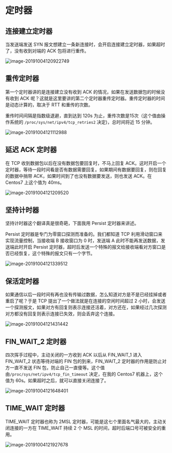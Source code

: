 # 定时器



## 连接建立定时器

当发送端发送 SYN 报文想建立一条新连接时，会开启连接建立定时器，如果超时了，没有收到对端的 ACK 包将进行重传。

![image-20191004120922749](https://tva1.sinaimg.cn/large/006y8mN6gy1g7m1i4ktk3j30u00vik1b.jpg)





## 重传定时器

第一个定时器讲的是连接建立没有收到 ACK 的情况，如果在发送数据包的时候没有收到 ACK 呢？这就是这里要讲的第二个定时器重传定时器。重传定时器的时间是动态计算的，取决于 RTT 和重传的次数。

重传时间间隔是指数级退避，直到达到 120s 为止，重传次数是15次（这个值由操作系统的 `/proc/sys/net/ipv4/tcp_retries2` 决定)，总时间将近 15 分钟。

![image-20191004121112988](https://tva1.sinaimg.cn/large/006y8mN6gy1g7m1k1tyjyj31980u0ka0.jpg)





## 延迟 ACK 定时器

在 TCP 收到数据包以后在没有数据包要回复时，不马上回复 ACK。这时开启一个定时器，等待一段时间看是否有数据需要回复。如果期间有数据要回复，则在回复的数据中捎带 ACK，如果时间到了也没有数据要发送，则也发送 ACK。在 Centos7 上这个值为 40ms。

![image-20191004121209520](https://tva1.sinaimg.cn/large/006y8mN6gy1g7m1l0sw71j31wi0pek07.jpg)





## 坚持计时器

坚持计时器这个翻译真是很奇葩，下面我用 Persist 定时器来讲述。

Persist 定时器是专门为零窗口探测而准备的。我们都知道 TCP 利用滑动窗口来实现流量控制，当接收端 B 接收窗口为 0 时，发送端 A 此时不能再发送数据，发送端此时开启 Persist 定时器，超时后发送一个特殊的报文给接收端看对方窗口是否已经恢复，这个特殊的报文只有一个字节。

![image-20191004121339512](https://tva1.sinaimg.cn/large/006y8mN6gy1g7m1ml39rij317e0u0qde.jpg)





## 保活定时器

如果通信以后一段时间有再也没有传输过数据，怎么知道对方是不是已经挂掉或者重启了呢？于是 TCP 提出了一个做法就是在连接的空闲时间超过 2 小时，会发送一个探测报文，如果对方有回复则表示连接还活着，对方还在，如果经过几次探测对方都没有回复则表示连接已失效，则会丢弃这个连接。

![image-20191004121431442](https://tva1.sinaimg.cn/large/006y8mN6gy1g7m1nh9kuwj31820r646h.jpg)







## FIN_WAIT_2 定时器

四次挥手过程中，主动关闭的一方收到 ACK 以后从 FIN_WAIT_1 进入 FIN_WAIT_2 状态等待对端的 FIN 包的到来，FIN_WAIT_2 定时器的作用是防止对方一直不发送 FIN 包，防止自己一直傻等。这个值由`/proc/sys/net/ipv4/tcp_fin_timeout` 决定，在我的 Centos7 机器上，这个值为 60s。如果超时之后，就可以直接关闭连接了。

![image-20191004121648401](https://tva1.sinaimg.cn/large/006y8mN6gy1g7m1pvm0shj31nt0u04go.jpg)







## TIME_WAIT 定时器

TIME_WAIT 定时器也称为 2MSL 定时器，可能是这七个里面名气最大的，主动关闭连接的一方在 TIME_WAIT 持续 2 个 MSL 的时间，超时后端口号可被安全的重用。

![image-20191004121927678](https://tva1.sinaimg.cn/large/006y8mN6gy1g7m1smcbngj31z40rk4dq.jpg)





